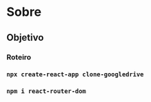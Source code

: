 # Sobre

## Objetivo

### Roteiro

### `npx create-react-app clone-googledrive`
### `npm i react-router-dom`


